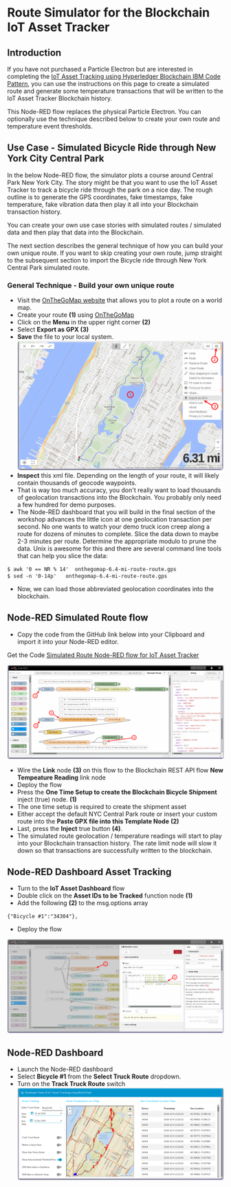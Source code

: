 # Route Simulator for the Blockchain IoT Asset Tracker

## Introduction

If you have not purchased a Particle Electron but are interested in completing
the [IoT Asset Tracking using Hyperledger Blockchain IBM Code Pattern](https://developer.ibm.com/code/patterns/develop-an-iot-asset-tracking-app-using-blockchain/), you can
use the instructions on this page to create a simulated route and generate
some temperature transactions that will be written to the
IoT Asset Tracker Blockchain history.

This Node-RED flow replaces the physical Particle Electron.  You can
optionally use the technique described below to create your own route and
temperature event thresholds.

## Use Case - Simulated Bicycle Ride through New York City Central Park
In the below Node-RED flow, the simulator plots a course around Central Park
New York City.  The story might be that you want to use the IoT Asset Tracker
to track a bicycle ride through the park on a nice day. The rough outline is to generate the GPS coordinates, fake timestamps, fake temperature, fake vibration data then play it all into your Blockchain transaction history.

You can create your own use case stories with simulated routes / simulated data and then play that data into the Blockchain.

The next section describes the general technique of how you can build your own unique route. If you want to skip creating your own route, jump straight to the subsequent section to import the Bicycle ride through New York Central Park simulated route.

### General Technique - Build your own unique route
- Visit the [OnTheGoMap website](https://onthegomap.com/#/create) that allows you to plot a route on a world map.
- Create your route **(1)** using [OnTheGoMap](https://onthegomap.com/#/create)
- Click on the **Menu** in the upper right corner **(2)**
- Select **Export as GPX (3)**
- **Save** the file to your local system.
![OnTheGoMap Route](screenshots/onthegomap-route.png)
- **Inspect** this xml file.  Depending on the length of your route, it will likely contain thousands of geocode waypoints.
- That is way too much accuracy, you don't really want to load thousands of geolocation transactions into the Blockchain.  You probably only need a few hundred for demo purposes.
- The Node-RED dashboard that you will build in the final section of the workshop advances the little icon at one geolocation transaction per second.  No one wants to watch your demo truck icon creep along a route for dozens of minutes to complete. Slice the data down to maybe 2-3 minutes per route.  Determine the appropriate modulo to prune the data.  Unix is awesome for this and there are several command line tools that can help you slice the data:
```
$ awk '0 == NR % 14'  onthegomap-6.4-mi-route-route.gps
$ sed -n '0-14p'   onthegomap-6.4-mi-route-route.gps
```
- Now, we can load those abbreviated geolocation coordinates into the blockchain.

## Node-RED Simulated Route flow

- Copy the code from the GitHub link below into your Clipboard and import it into your Node-RED editor.

Get the Code [Simulated Route Node-RED flow for IoT Asset Tracker](flows/IoTAssetTracker-SimulatedRoute.json)

![Simulated Route flow](screenshots/Node-RED-flow-SimulateRoute.png)

- Wire the **Link** node **(3)** on this flow to the Blockchain REST API flow **New Tempeature Reading** link node
- Deploy the flow
- Press the **One Time Setup to create the Blockchain Bicycle Shipment** inject (true) node. **(1)**
- The one time setup is required to create the shipment asset
- Either accept the default NYC Central Park route or insert your custom route into the **Paste GPX file into this Template Node** **(2)**
- Last, press the **Inject** true button **(4)**.
- The simulated route geolocation / temperature readings will start to play into your Blockchain transaction history. The rate limit node will slow it down so that transactions are successfully written to the blockchain.

## Node-RED Dashboard Asset Tracking
- Turn to the **IoT Asset Dashboard** flow
- Double click on the **Asset IDs to be Tracked** function node **(1)**
- Add the following **(2)** to the msg.options array
```
{"Bicycle #1":"34304"},
```
- Deploy the flow

![Node-RED flow AssetTrackerDashboardControls fixup](screenshots/Node-RED-flow-AssetTrackerDashboardControls-fixup.png)

## Node-RED Dashboard
- Launch the Node-RED dashboard
- Select **Bicycle #1** from the **Select Truck Route** dropdown.
- Turn on the **Track Truck Route** switch
![Node-RED Dashboard Central Park Route](screenshots/Node-RED-dashboard-AssetTracker-NYC.png)
